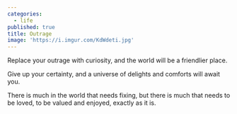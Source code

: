 ```yaml
---
categories:
  - life
published: true
title: Outrage
image: 'https://i.imgur.com/KdWdeti.jpg'
---
```

Replace your outrage
with curiosity, 
and the world will be
a friendlier place.

Give up your certainty,
and a universe 
of delights and comforts 
will await you.

There is much in the world
that needs fixing,
but there is much 
that needs to be loved,
to be valued and enjoyed,
exactly as it is. 
